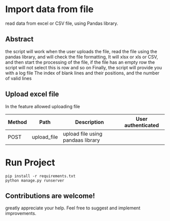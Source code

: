 # Import data from file 

read data from excel or CSV file, using Pandas library.

## Abstract

the script will work when the user uploads the file, read the file using the pandas library, and will check the file formatting, It will xlsx or xls or CSV, and then start the processing of the file, if the file has an empty row the script will not select this is row and so on
Finally, the script will provide you with a log file
The index of blank lines and their positions, and the number of valid lines 

## Upload excel file
In the feature allowed uploading file

Method	| Path	| Description	| User authenticated	
------------- | ------------------------- | ------------- |:-------------:|
POST	| upload_file	|   upload file using pandaas library





# Run Project
``` 
pip install -r requirements.txt
python manage.py runserver
``` 

## Contributions are welcome!
greatly appreciate your help. Feel free to suggest and implement improvements.

